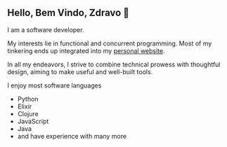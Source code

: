 ## Hello, Bem Vindo, Zdravo 👋

I am a software developer.

My interests lie in functional and concurrent programming. Most of my tinkering ends up integrated into my [personal website](https://draconic-systems.com).

In all my endeavors, I strive to combine technical prowess with thoughtful design, aiming to make useful and well-built tools.

I enjoy most software languages
- Python
- Elixir
- Clojure
- JavaScript
- Java
- and have experience with many more
